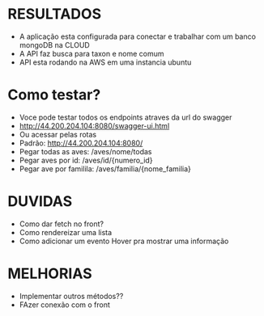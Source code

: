 

# RESULTADOS
- A aplicação esta configurada para conectar e trabalhar com um banco mongoDB na CLOUD
- A API faz busca para taxon e nome comum
- API esta rodando na AWS em uma instancia ubuntu

# Como testar?
- Voce pode testar todos os endpoints atraves da url do swagger
- http://44.200.204.104:8080/swagger-ui.html
- Ou acessar pelas rotas
-  Padrão: http://44.200.204.104:8080/
-  Pegar todas as aves: /aves/nome/todas
-  Pegar aves por id: /aves/id/{numero_id}
-  Pegar ave por familila: /aves/familia/{nome_familia}

# DUVIDAS 
- Como dar fetch no front?
- Como rendereizar uma lista
- Como adicionar um evento Hover pra mostrar uma informação

# MELHORIAS
- Implementar outros métodos??
- FAzer conexão com o front
